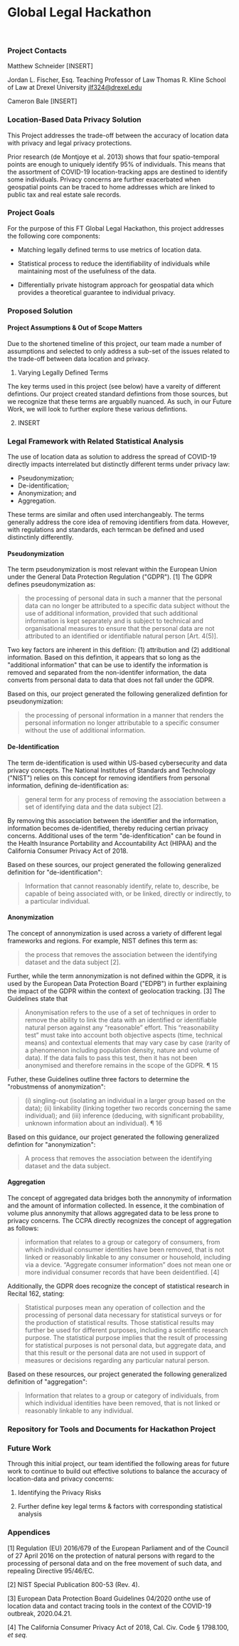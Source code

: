# Global Legal Hackathon

<br>

### Project Contacts

Matthew Schneider
    [INSERT]

Jordan L. Fischer, Esq.
    Teaching Professor of Law
    Thomas R. Kline School of Law at Drexel University
    [jlf324@drexel.edu](jlf324@drexel.edu)

Cameron Bale
    [INSERT]

### Location-Based Data Privacy Solution

This Project addresses the trade-off between the accuracy of location data with privacy and legal privacy protections.

Prior research (de Montjoye et al. 2013) shows that four spatio-temporal points are enough to uniquely identify 95% of individuals. This means that the assortment of COVID-19 location-tracking apps are destined to identify some individuals. Privacy concerns are further exacerbated when geospatial points can be traced to home addresses which are linked to public tax and real estate sale records.

### Project Goals

For the purpose of this FT Global Legal Hackathon, this project addresses the following core components: 

* Matching legally defined terms to use metrics of location data.

* Statistical process to reduce the identifiability of individuals while maintaining most of the usefulness of the data.

* Differentially private histogram approach for geospatial data which provides a theoretical guarantee to individual privacy.

### Proposed Solution


#### Project Assumptions & Out of Scope Matters

Due to the shortened timeline of this project, our team made a number of assumptions and selected to only address a sub-set of the issues related to the trade-off between data location and privacy.

1. Varying Legally Defined Terms 

The key terms used in this project (see below) have a vareity of different defintions. Our project created standard defintions from those sources, but we recognize that these terms are arguablly nuanced. As such, in our Future Work, we will look to further explore these various defintions.

2. INSERT

### Legal Framework with Related Statistical Analysis 

The use of location data as solution to address the spread of COVID-19 directly impacts interrelated but distinctly different terms under privacy law: 

* Pseudonymization;
* De-identification;
* Anonymization; and
* Aggregation.

These terms are similar and often used interchangeably. The terms generally address the core idea of removing identifiers from data. However, with regulations and standards, each termcan be defined and used distinctinly differentlly. 

#### Pseudonymization

The term pseudonymization is most relevant within the European Union under the General Data Protection Regulation ("GDPR"). [1] The GDPR defines pseudonymization as: 

> the processing of personal data in such a manner that the personal data can no longer be attributed to a specific data subject without the use of additional information, provided that such additional information is kept separately and is subject to technical and organisational measures to ensure that the personal data are not attributed to an identified or identifiable natural person [Art. 4(5)].

Two key factors are inherent in this defition: (1) attribution and (2) additional information. Based on this defintion, it appears that so long as the "additional information" that can be use to identify the information is removed and separated from the non-identifer information, the data converts from personal data to data that does not fall under the GDPR.

Based on this, our project generated the following generalized defintion for pseudonymization:

> the processing of personal information in a manner that renders the personal information no longer attributable to a specific consumer without the use of additional information.

#### De-Identification

The term de-identification is used within US-based cybersecurity and data privacy concepts. The National Institutes of Standards and Technology ("NIST") relies on this concept for removing identifiers from personal information, defining de-identification as:

> general term for any process of removing the association between a set of identifying data and the data subject [2].

By removing this association between the identifier and the information, information becomes de-identified, thereby reducing certian privacy concerns. Additional uses of the term "de-idenfitication" can be found in the Health Insurance Portability and Accountability Act (HIPAA) and the California Consumer Privacy Act of 2018. 

Based on these sources, our project generated the following generalized definition for "de-identification":

> Information that cannot reasonably identify, relate to, describe, be capable of being associated with, or be linked, directly or indirectly, to a particular individual.

#### Anonymization

The concept of annonymization is used across a variety of different legal frameworks and regions. For example, NIST defines this term as:

> the process that removes the association between the identifying dataset and the data subject [2]. 

Further, while the term annonymization is not defined within the GDPR, it is used by the European Data Protection Board ("EDPB") in further explaining the impact of the GDPR within the context of geolocation tracking. [3] The Guidelines state that

> Anonymisation refers to the use of a set of techniques in order to remove the ability to link the data with an identified or identifiable natural person against any “reasonable” effort. This “reasonability test” must take into account both objective aspects (time, technical means) and contextual elements that may vary case by case (rarity of a phenomenon including population density, nature and volume of data). If the data fails to pass this test, then it has not been anonymised and therefore remains in the scope of the GDPR. ¶ 15

Futher, these Guidelines outline three factors to determine the "robustmenss of anonymization": 

> (i) singling-out (isolating an individual in a larger group based on the data); (ii) linkability (linking together two records concerning the same individual); and (iii) inference (deducing, with significant probability, unknown information about an individual). ¶ 16

Based on this guidance, our project generated the following generalized defintion for "anonymization":

> A process that removes the association between the identifying dataset and the data subject.

#### Aggregation

The concept of aggregated data bridges both the annonymity of information and the amount of information collected. In essence, it the combination of volume plus annonymity that allows aggregated data to be less prone to privacy concerns. The CCPA directly recognizes the concept of aggregation as follows:

> information that relates to a group or category of consumers, from which individual consumer identities have been removed, that is not linked or reasonably linkable to any consumer or household, including via a device. “Aggregate consumer information” does not mean one or more individual consumer records that have been de­identified. [4]

Additionally, the GDPR does recognize the concept of statistical research in Recital 162, stating:

> Statistical purposes mean any operation of collection and the processing of personal data necessary for statistical surveys or for the production of statistical results. Those statistical results may further be used for different purposes, including a scientific research purpose. The statistical purpose implies that the result of processing for statistical purposes is not personal data, but aggregate data, and that this result or the personal data are not used in support of measures or decisions regarding any particular natural person.

Based on these resources, our project generated the following generalized definition of "aggregation":

> Information that relates to a group or category of individuals, from which individual identities have been removed, that is not linked or reasonably linkable to any individual.

### Repository for Tools and Documents for Hackathon Project

### Future Work

Through this initial project, our team identified the following areas for future work to continue to build out effective solutions to balance the accuracy of location-data and privacy concerns:

1. Identifying the Privacy Risks 

2. Further define key legal terms & factors with corresponding statistical analysis

### Appendices 

[1] Regulation (EU) 2016/679 of the European Parliament and of the Council of 27 April 2016 on the protection of natural persons with regard to the processing of personal data and on the free movement of such data, and repealing Directive 95/46/EC.

[2] NIST Special Publication 800-53 (Rev. 4).

[3] European Data Protection Board Guidelines 04/2020 onthe use of location data and contact tracing tools in the context of the COVID-19 outbreak, 2020.04.21.

[4] The California Consumer Privacy Act of 2018, Cal. Civ. Code § 1798.100, <em>et seq.</em>
